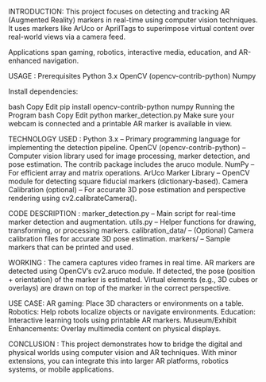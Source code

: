 INTRODUCTION: This project focuses on detecting and tracking AR (Augmented Reality) markers in real-time using computer vision techniques. It uses markers like ArUco or AprilTags to superimpose virtual content over real-world views via a camera feed.

Applications span gaming, robotics, interactive media, education, and AR-enhanced navigation.

USAGE : Prerequisites Python 3.x OpenCV (opencv-contrib-python) Numpy

Install dependencies:

bash Copy Edit pip install opencv-contrib-python numpy Running the Program bash Copy Edit python marker_detection.py Make sure your webcam is connected and a printable AR marker is available in view.

TECHNOLOGY USED : Python 3.x – Primary programming language for implementing the detection pipeline. OpenCV (opencv-contrib-python) – Computer vision library used for image processing, marker detection, and pose estimation. The contrib package includes the aruco module. NumPy – For efficient array and matrix operations. ArUco Marker Library – OpenCV module for detecting square fiducial markers (dictionary-based). Camera Calibration (optional) – For accurate 3D pose estimation and perspective rendering using cv2.calibrateCamera().

CODE DESCRIPTION : marker_detection.py – Main script for real-time marker detection and augmentation. utils.py – Helper functions for drawing, transforming, or processing markers. calibration_data/ – (Optional) Camera calibration files for accurate 3D pose estimation. markers/ – Sample markers that can be printed and used.

WORKING : The camera captures video frames in real time. AR markers are detected using OpenCV’s cv2.aruco module. If detected, the pose (position + orientation) of the marker is estimated. Virtual elements (e.g., 3D cubes or overlays) are drawn on top of the marker in the correct perspective.

USE CASE: AR gaming: Place 3D characters or environments on a table. Robotics: Help robots localize objects or navigate environments. Education: Interactive learning tools using printable AR markers. Museum/Exhibit Enhancements: Overlay multimedia content on physical displays.

CONCLUSION : This project demonstrates how to bridge the digital and physical worlds using computer vision and AR techniques. With minor extensions, you can integrate this into larger AR platforms, robotics systems, or mobile applications.
